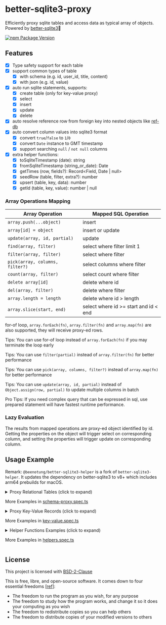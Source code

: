 # better-sqlite3-proxy

Efficiently proxy sqlite tables and access data as typical array of objects.
Powered by [better-sqlite3](https://github.com/WiseLibs/better-sqlite3)🔋

[![npm Package Version](https://img.shields.io/npm/v/better-sqlite3-proxy)](https://www.npmjs.com/package/better-sqlite3-proxy)

## Features

- [x] Type safety support for each table
- [x] support common types of table
  - [x] with schema (e.g. id, user_id, title, content)
  - [x] with json (e.g. id, value)
- [x] auto run sqlite statements, supports:
  - [x] create table (only for key-value proxy)
  - [x] select
  - [x] insert
  - [x] update
  - [x] delete
- [x] auto resolve reference row from foreign key into nested objects like [ref-db](https://github.com/beenotung/ref-db)
- [x] auto convert column values into sqlite3 format
  - [x] convert `true`/`false` to `1`/`0`
  - [x] convert `Date` instance to GMT timestamp
  - [x] support searching `null` / `not null` columns
- [x] extra helper functions:
  - [x] toSqliteTimestamp (date): string
  - [x] fromSqliteTimestamp (string_or_date): Date
  - [x] getTimes (row, fields?): Record<Field, Date | null>
  - [x] seedRow (table, filter, extra?): number
  - [x] upsert (table, key, data): number
  - [x] getId (table, key, value): number | null

### Array Operations Mapping

| Array Operation                 | Mapped SQL Operation                  |
| ------------------------------- | ------------------------------------- |
| `array.push(...object)`         | insert                                |
| `array[id] = object`            | insert or update                      |
| `update(array, id, partial)`    | update                                |
| `find(array, filter)`           | select where filter limit 1           |
| `filter(array, filter)`         | select where filter                   |
| `pick(array, columns, filter?)` | select columns where filter           |
| `count(array, filter)`          | select count where filter             |
| `delete array[id]`              | delete where id                       |
| `del(array, filter)`            | delete where filter                   |
| `array.length = length`         | delete where id > length              |
| `array.slice(start, end)`       | select where id >= start and id < end |

for-of loop, `array.forEach(fn)`, `array.filter(fn)` and `array.map(fn)` are also supported, they will receive proxy-ed rows.

Tips: You can use for-of loop instead of `array.forEach(fn)` if you may terminate the loop early

Tips: You can use `filter(partial)` instead of `array.filter(fn)` for better performance

Tips: You can use `pick(array, columns, filter?)` instead of `array.map(fn)` for better performance

Tips: You can use `update(array, id, partial)` instead of `Object.assign(row, partial)` to update multiple columns in batch

Pro Tips: If you need complex query that can be expressed in sql, use prepared statement will have fastest runtime performance.

### Lazy Evaluation

The results from mapped operations are proxy-ed object identified by id.
Getting the properties on the object will trigger select on corresponding column, and
setting the properties will trigger update on corresponding column.

## Usage Example

Remark: `@beenotung/better-sqlite3-helper` is a fork of `better-sqlite3-helper`. It updates the dependency on better-sqlite3 to v8+ which includes arm64 prebuilds for macOS.

<details>
<summary>Proxy Relational Tables (click to expand)

More Examples in [schema-proxy.spec.ts](./test/schema-proxy.spec.ts)

</summary>

```typescript
import DB from '@beenotung/better-sqlite3-helper'
import { proxySchema, unProxy, find, filter } from 'better-sqlite3-proxy'

let db = DB({
  path: 'dev.sqlite3',
  migrate: {
    migrations: [
      /* sql */ `
-- Up
create table if not exists user (
  id integer primary key
, username text not null unique
);
-- Down
drop table user;
`,
      /* sql */ `
-- Up
create table if not exists post (
  id integer primary key
, user_id integer not null references user (id)
, content text not null
, created_at timestamp not null default current_timestamp
);
-- Down
drop table post;
`,
    ],
  },
})

type DBProxy = {
  user: User[]
  post: Post[]
}
type User = {
  id?: number
  username: string
}
type Post = {
  id?: number
  user_id: number
  content: string
  created_at?: string
  author?: User
}

let proxy = proxySchema<DBProxy>(db, {
  user: ['id', 'username'], // specify columns explicitly or leave it empty to auto-scan from create-table schema
  post: [
    ['author', { field: 'user_id', table: 'user' }], // link up reference fields
  ],
})

// insert record
proxy.user[1] = { username: 'alice' }
proxy.user.push({ username: 'Bob' })
proxy.post.push({ user_id: 1, content: 'Hello World' })

// select a specific column
console.log(proxy.user[1].username) // 'alice'

// select a specific column from reference table
console.log(proxy.post[1].author?.username) // 'alice'

// select all columns of a record
console.log(unProxy(proxy.post[1])) // { id: 1, user_id: 1, content: 'Hello World', created_at: '2022-04-21 23:30:00'}

// update a specific column
proxy.user[1].username = 'Alice'

// update multiple columns
proxy.post[1] = {
  content: 'Hello SQLite',
  created_at: '2022-04-22 08:30:00',
} as Partial<Post> as Post

// find by columns
console.log(find(proxy.user, { username: 'Alice' })?.id) // 1

// filter by columns
console.log(filter(proxy.post, { user_id: 1 })[0].content) // 'Hello SQLite

// delete record
delete proxy.user[2]
console.log(proxy.user.length) // 1

// truncate table
proxy.post.length = 0
console.log(proxy.post.length) // 0
```

</details>

<details>
<summary>Proxy Key-Value Records (click to expand)

More Examples in [key-value.spec.ts](./test/key-value-proxy.spec.ts)

</summary>

```typescript
import DB from '@beenotung/better-sqlite3-helper'
import { proxyKeyValue, find, filter } from 'better-sqlite3-proxy'

export let db = DB({
  path: 'dev.sqlite3',
  migrate: false,
})

type DBProxy = {
  users: {
    id: number
    username: string
  }[]
}

let proxy = proxyKeyValue<DBProxy>(db)

// auto create users table, then insert record
proxy.users[1] = { id: 1, username: 'alice' }
proxy.users.push({ id: 2, username: 'Bob' })

// select from users table
console.log(proxy.users[1]) // { id: 1, username: 'alice' }

// update users table
proxy.users[1] = { id: 1, username: 'Alice' }
console.log(proxy.users[1]) // { id:1, username: 'Alice' }

// find by columns
console.log(find(proxy.users, { username: 'Alice' })?.id) // 1

// filter by columns
console.log(filter(proxy.users, { username: 'Bob' })[0].id) // 2

// delete record
delete proxy.users[2]
console.log(proxy.users.length) // 1

// truncate table
proxy.users.length = 0
console.log(proxy.users.length) // 0
```

</details>

<details>
<summary>Helper Functions Examples (click to expand)

More Examples in [helpers.spec.ts](./test/helpers.spec.ts)

</summary>

```typescript
import DB from '@beenotung/better-sqlite3-helper'
import {
  proxySchema,
  toSqliteTimestamp,
  fromSqliteTimestamp,
  getTimes,
  seedRow,
  getId,
} from 'better-sqlite3-proxy'
import { proxy } from './proxy'

// Timestamp helpers
let timestamp = toSqliteTimestamp(new Date())
console.log(timestamp) // '2024-01-15 10:30:00'

let date = fromSqliteTimestamp(timestamp)
console.log(date) // Date object

// Select timestamps and convert to Date objects (from ISO string in GMT timezone)
let article = proxy.article[1]
let times = getTimes(article, ['created_at', 'updated_at'])
console.log(times.created_at) // Date object

// Update existing row or insert new row
let region_id = seedRow(proxy.region, { code: 'HK' }, { name: 'Hong Kong' })
console.log(region_id) // 1

// Simplified version of seedRow when the table only has one unique key
let tag_id = getId(proxy.hashtag, 'tag', 'linux')
console.log(tag_id) // 1
```

</details>

## License

This project is licensed with [BSD-2-Clause](./LICENSE)

This is free, libre, and open-source software. It comes down to four essential freedoms [[ref]](https://seirdy.one/2021/01/27/whatsapp-and-the-domestication-of-users.html#fnref:2):

- The freedom to run the program as you wish, for any purpose
- The freedom to study how the program works, and change it so it does your computing as you wish
- The freedom to redistribute copies so you can help others
- The freedom to distribute copies of your modified versions to others
